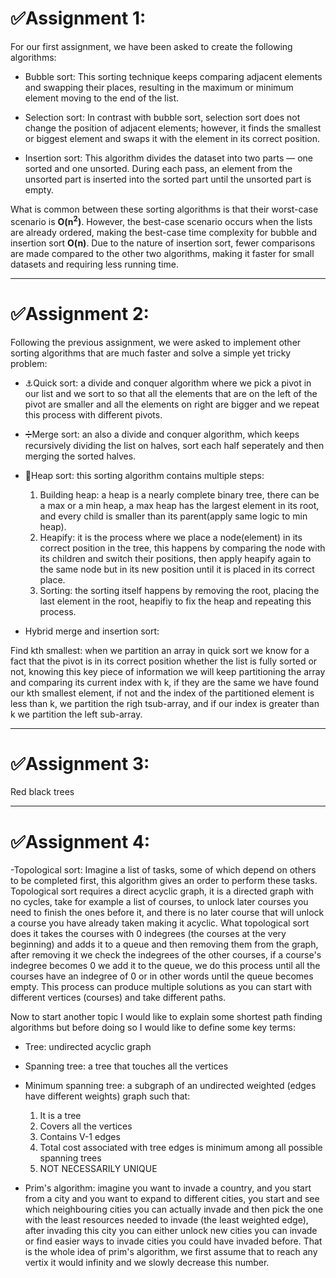 # ✅Assignment 1:
For our first assignment, we have been asked to create the following algorithms:

- Bubble sort: This sorting technique keeps comparing adjacent elements and swapping their places, resulting in the maximum or minimum element moving to the end of the list.
  
- Selection sort: In contrast with bubble sort, selection sort does not change the position of adjacent elements; however, it finds the smallest or biggest element and swaps it with the element in its correct position.

- Insertion sort: This algorithm divides the dataset into two parts — one sorted and one unsorted. During each pass, an element from the unsorted part is inserted into the sorted part until the unsorted part is empty.

What is common between these sorting algorithms is that their worst-case scenario is **O(n<sup>2</sup>)**. However, the best-case scenario occurs when the lists are already ordered, making the best-case time complexity for bubble and insertion sort **O(n)**. Due to the nature of insertion sort, fewer comparisons are made compared to the other two algorithms, making it faster for small datasets and requiring less running time.

---

# ✅Assignment 2:
Following the previous assignment, we were asked to implement other sorting algorithms that are much faster and solve a simple yet tricky problem:

- ⚓Quick sort: a divide and conquer algorithm where we pick a pivot in our list and we sort to so that all the elements that are on the left of the pivot are smaller and all the elements on right are bigger and we repeat this process with different pivots.
  
- ➗Merge sort: an also a divide and conquer algorithm, which keeps recursively dividing the list on halves, sort each half seperately and then merging the sorted halves.
  
- 🌲Heap sort: this sorting algorithm contains multiple steps:
  1. Building heap: a heap is a nearly complete binary tree, there can be a max or a min heap, a max heap has the largest element in its root, and every child is smaller than its parent(apply same logic to min heap).
  2. Heapify: it is the process where we place a node(element) in its correct position in the tree, this happens by comparing the node with its children and switch their positions, then apply heapify again to the same node but in its new position until it is placed in its correct place.
  3. Sorting: the sorting itself happens by removing the root, placing the last element in the root, heapifiy to fix the heap and repeating this process.
     
- Hybrid merge and insertion sort:


Find kth smallest: when we partition an array in quick sort we know for a fact that the pivot is in its correct position whether the list is fully sorted or not, knowing this key piece of information we will keep partitioning the array and comparing its current index with k, if they are the same we have found our kth smallest element, if not and the index of the partitioned element is less than k, we partition the righ tsub-array, and if our index is greater than k we partition the left sub-array.

---

# ✅Assignment 3:
Red black trees

---
# ✅Assignment 4:
-Topological sort: Imagine a list of tasks, some of which depend on others to be completed first, this algorithm gives an order to perform these tasks. 
Topological sort requires a direct acyclic graph, it is a directed graph with no cycles, take for example a list of courses, to unlock later courses you need to finish the ones before it, and there is no later course that will unlock a course you have already taken making it acyclic. What topological sort does it takes the courses with 0 indegrees (the courses at the very beginning) and adds it to a queue and then removing them from the graph, after removing it we check the indegrees of the other courses, if a course's indegree becomes 0 we add it to the queue, we do this process until all the courses have an indegree of 0 or in other words until the queue becomes empty.
This process can produce multiple solutions as you can start with different vertices (courses) and take different paths.

Now to start another topic I would like to explain some shortest path finding algorithms but before doing so I would like to define some key terms:
- Tree: undirected acyclic graph
- Spanning tree: a tree that touches all the vertices
- Minimum spanning tree: a subgraph of an undirected weighted (edges have different weights) graph such that:
  1. It is a tree
  2. Covers all the vertices
  3. Contains V-1 edges
  4. Total cost associated with tree edges is minimum among all possible spanning trees
  5. NOT NECESSARILY UNIQUE

- Prim's algorithm: imagine you want to invade a country, and you start from a city and you want to expand to different cities, you start and see which neighbouring cities you can actually invade and then pick the one with the least resources needed to invade (the least weighted edge), after invading this city you can either unlock new cities you can invade or find easier ways to invade cities you could have invaded before. That is the whole idea of prim's algorithm, we first assume that to reach any vertix it would infinity and we slowly decrease this number.

